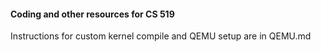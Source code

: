 #### Coding and other resources for CS 519

Instructions for custom kernel compile and QEMU setup are in QEMU.md


